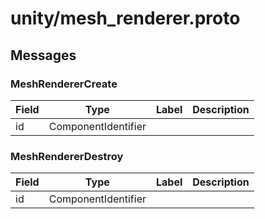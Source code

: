
# unity/mesh_renderer.proto



## Messages

### MeshRendererCreate



| Field | Type | Label | Description |
| ----- | ---- | ----- | ----------- |
| id | ComponentIdentifier |  |  |



### MeshRendererDestroy



| Field | Type | Label | Description |
| ----- | ---- | ----- | ----------- |
| id | ComponentIdentifier |  |  |



 <!-- end of messages -->

 <!-- end of enums -->

 <!-- end of files -->
